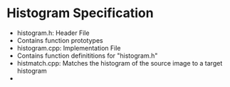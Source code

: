 # Histogram Specification
- histogram.h: Header File
 - Contains function prototypes
- histogram.cpp: Implementation File
 - Contains function definititions for "histogram.h"
- histmatch.cpp: Matches the histogram of the source image to a target histogram
 -
